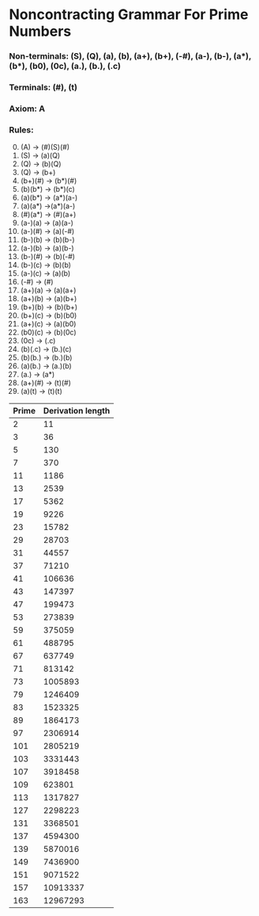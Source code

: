 # Noncontracting Grammar For Prime Numbers
### Non-terminals: (S), (Q), (a), (b), (a+), (b+), (-#), (a-), (b-), (a*), (b*), (b0), (0c), (a.), (b.), (.c)
### Terminals: (#), (t)
### Axiom: A
### Rules:
0.  (A) -> (#)(S)(#)
1.  (S) -> (a)(Q)
2.  (Q) -> (b)(Q)
3.  (Q) -> (b+)
4.  (b+)(#) -> (b*)(#)
5.  (b)(b*) -> (b*)(c)
6.  (a)(b*) -> (a*)(a-)
7.  (a)(a*) ->(a*)(a-)
8.  (#)(a*) -> (#)(a+)
9.  (a-)(a) -> (a)(a-)
10. (a-)(#) -> (a)(-#)
11. (b-)(b) -> (b)(b-)
12. (a-)(b) -> (a)(b-)
13. (b-)(#) -> (b)(-#)
14. (b-)(c) -> (b)(b)
15. (a-)(c) -> (a)(b)
16. (-#) ->  (#)
17. (a+)(a) -> (a)(a+)
18. (a+)(b) -> (a)(b+)
19. (b+)(b) -> (b)(b+)
20. (b+)(c) -> (b)(b0)
21. (a+)(c) -> (a)(b0)
22. (b0)(c) -> (b)(0c)
23. (0c) -> (.c)
24. (b)(.c) -> (b.)(c)
25. (b)(b.) -> (b.)(b)
26. (a)(b.) -> (a.)(b)
27. (a.) -> (a*)
28. (a+)(#) -> (t)(#)
29. (a)(t) -> (t)(t)



| Prime | Derivation length|
| ----- | -----------------|
| 2 | 11 |
| 3 | 36 |
| 5 | 130 |
| 7 | 370 |
| 11 | 1186 |
| 13 | 2539 |
| 17 | 5362 |
| 19 | 9226 |
| 23 | 15782 | 
| 29 | 28703 | 
| 31 | 44557 | 
| 37 | 71210 | 
| 41 | 106636 |
| 43 | 147397 | 
| 47 | 199473 | 
| 53 | 273839 |
| 59 | 375059 |
| 61 | 488795 | 
| 67 | 637749 |
| 71 | 813142 |
| 73 | 1005893 |
| 79 | 1246409 |
| 83 | 1523325 |
| 89 | 1864173 | 
| 97 | 2306914 |
| 101 | 2805219 |
| 103 | 3331443 |
| 107 | 3918458 |
| 109 | 623801 |
| 113 | 1317827 |
| 127 | 2298223 |
| 131 | 3368501 |
| 137 | 4594300 |
| 139 | 5870016 |
| 149 | 7436900 |
| 151 | 9071522 | 
| 157 | 10913337 |
| 163 | 12967293 |
